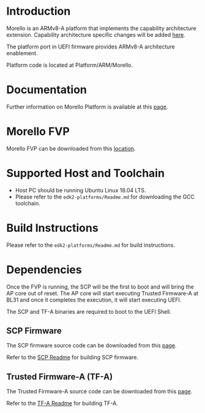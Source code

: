 # Introduction

Morello is an ARMv8-A platform that implements the capability architecture
extension. Capability architecture specific changes will be added [here](https://git.morello-project.org/morello).

The platform port in UEFI firmware provides ARMv8-A architecture enablement.

Platform code is located at Platform/ARM/Morello.

# Documentation

Further information on Morello Platform is available at this [page](https://developer.arm.com/architectures/cpu-architecture/a-profile/morello).

# Morello FVP

Morello FVP can be downloaded from this [location](https://developer.arm.com/tools-and-software/open-source-software/arm-platforms-software/arm-ecosystem-fvps).

# Supported Host and Toolchain

- Host PC should be running Ubuntu Linux 18.04 LTS.
- Please refer to the `edk2-platforms/Readme.md` for downloading the GCC toolchain.

# Build Instructions

Please refer to the `edk2-platforms/Readme.md` for build instructions.

# Dependencies

Once the FVP is running, the SCP will be the first to boot and will bring the AP
core out of reset. The AP core will start executing Trusted Firmware-A at BL31
and once it completes the execution, it will start executing UEFI.

The SCP and TF-A binaries are required to boot to the UEFI Shell.

## SCP Firmware

The SCP firmware source code can be downloaded from this [page](https://github.com/ARM-software/SCP-firmware).

Refer to the [SCP Readme](https://github.com/ARM-software/SCP-firmware/blob/master/user_guide.md)
for building SCP firmware.

## Trusted Firmware-A (TF-A)

The Trusted Firmware-A source code can be downloaded from this [page](https://trustedfirmware-a.readthedocs.io/en/latest/).

Refer to the [TF-A Readme](https://git.trustedfirmware.org/TF-A/trusted-firmware-a.git/tree/docs/plat/arm/morello/index.rst?h=refs/heads/master) for building TF-A.
